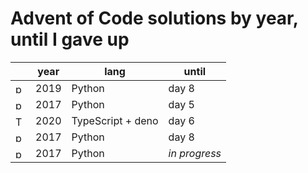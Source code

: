# Advent of Code solutions by year, until I gave up

|                                                                                                              | year | lang              | until         |
| ------------------------------------------------------------------------------------------------------------ | ---- | ----------------- | ------------- |
| <img height="16" width="16" src="https://unpkg.com/simple-icons@v7/icons/python.svg" alt="python" />         | 2019 | Python            | day 8         |
| <img height="16" width="16" src="https://unpkg.com/simple-icons@v7/icons/python.svg" alt="python" />         | 2017 | Python            | day 5         |
| <img height="16" width="16" src="https://unpkg.com/simple-icons@v7/icons/typescript.svg" alt="TypeScript" /> | 2020 | TypeScript + deno | day 6         |
| <img height="16" width="16" src="https://unpkg.com/simple-icons@v7/icons/python.svg" alt="python" />         | 2017 | Python            | day 8         |
| <img height="16" width="16" src="https://cdn.simpleicons.org/python/3776AB" alt="python" />                  | 2017 | Python            | _in progress_ |
